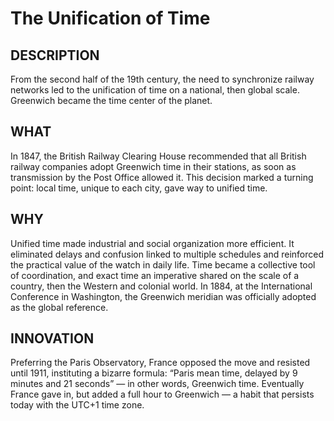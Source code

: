 ---
---
# The Unification of Time

## DESCRIPTION
From the second half of the 19th century, the need to synchronize railway networks led to the unification of time on a national, then global scale. Greenwich became the time center of the planet.

## WHAT
In 1847, the British Railway Clearing House recommended that all British railway companies adopt Greenwich time in their stations, as soon as transmission by the Post Office allowed it. This decision marked a turning point: local time, unique to each city, gave way to unified time.

## WHY
Unified time made industrial and social organization more efficient. It eliminated delays and confusion linked to multiple schedules and reinforced the practical value of the watch in daily life. Time became a collective tool of coordination, and exact time an imperative shared on the scale of a country, then the Western and colonial world. In 1884, at the International Conference in Washington, the Greenwich meridian was officially adopted as the global reference.

## INNOVATION
Preferring the Paris Observatory, France opposed the move and resisted until 1911, instituting a bizarre formula: “Paris mean time, delayed by 9 minutes and 21 seconds” — in other words, Greenwich time. Eventually France gave in, but added a full hour to Greenwich — a habit that persists today with the UTC+1 time zone.